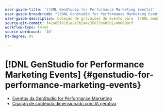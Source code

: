 ```yaml
---
user-guide-title: '[!DNL GenStudio for Performance Marketing Events]'
user-guide-breadcrumb: "[!DNL GenStudio for Performance Marketing Events]"
user-guide-description: Coleção de gravações de evento para  [!DNL GenStudio for Performance Marketing Events]
source-git-commit: f42a65f6101e2e7b2a423567396b58124b0699cf
workflow-type: tm+mt
source-wordcount: '16'
ht-degree: 0%

---
```



# [!DNL GenStudio for Performance Marketing Events] {#genstudio-for-performance-marketing-events}

+ [Eventos da GenStudio for Performance Marketing](overview.md)
+ [Criação de conteúdo dimensionado com IA gerativa](./adobe-marketing-gen-ai.md)